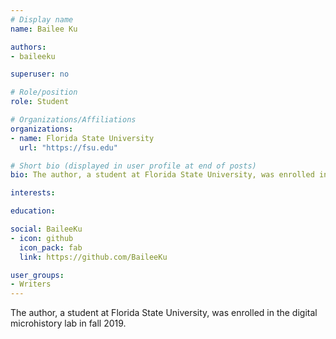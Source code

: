 ```yaml
---
# Display name
name: Bailee Ku

authors:
- baileeku

superuser: no

# Role/position
role: Student

# Organizations/Affiliations
organizations:
- name: Florida State University
  url: "https://fsu.edu"

# Short bio (displayed in user profile at end of posts)
bio: The author, a student at Florida State University, was enrolled in the digital microhistory lab in fall 2019.

interests:

education:

social: BaileeKu
- icon: github
  icon_pack: fab
  link: https://github.com/BaileeKu

user_groups:
- Writers
---
```

The author, a student at Florida State University, was enrolled in the digital microhistory lab in fall 2019.
